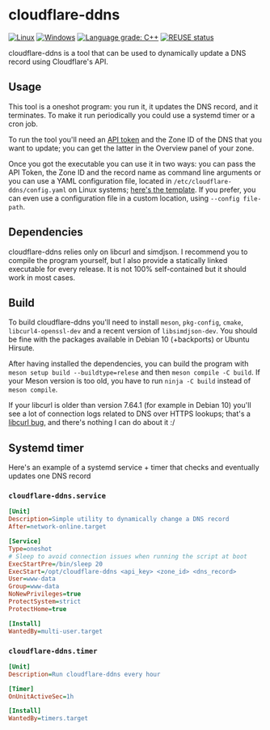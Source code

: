 <!--
SPDX-FileCopyrightText: 2021 Andrea Pappacoda

SPDX-License-Identifier: AGPL-3.0-or-later
-->

# cloudflare-ddns

[![Linux](https://github.com/Tachi107/cloudflare-ddns/actions/workflows/linux.yaml/badge.svg)](https://github.com/Tachi107/cloudflare-ddns/actions/workflows/linux.yaml)
[![Windows](https://ci.appveyor.com/api/projects/status/xe5wo63pxht8pd6n?svg=true)](https://ci.appveyor.com/project/Tachi107/cloudflare-ddns)
[![Language grade: C++](https://img.shields.io/lgtm/grade/cpp/g/Tachi107/cloudflare-ddns.svg?logo=lgtm&logoWidth=18)](https://lgtm.com/projects/g/Tachi107/cloudflare-ddns/context:cpp)
[![REUSE status](https://api.reuse.software/badge/github.com/Tachi107/cloudflare-ddns)](https://api.reuse.software/info/github.com/Tachi107/cloudflare-ddns)

cloudflare-ddns is a tool that can be used to dynamically update a DNS record using Cloudflare's API.

## Usage

This tool is a oneshot program: you run it, it updates the DNS record, and it terminates. To make it run periodically you could use a systemd timer or a cron job.

To run the tool you'll need an [API token](https://dash.cloudflare.com/profile/api-tokens) and the Zone ID of the DNS that you want to update; you can get the latter in the Overview panel of your zone.

Once you got the executable you can use it in two ways: you can pass the API Token, the Zone ID and the record name as command line arguments or you can use a YAML configuration file, located in `/etc/cloudflare-ddns/config.yaml` on Linux systems; [here's the template](config.yaml). If you prefer, you can even use a configuration file in a custom location, using `--config file-path`.

## Dependencies

cloudflare-ddns relies only on libcurl and simdjson. I recommend you to compile the program yourself, but I also provide a statically linked executable for every release. It is not 100% self-contained but it should work in most cases.

## Build

To build cloudflare-ddns you'll need to install `meson`, `pkg-config`, `cmake`, `libcurl4-openssl-dev` and a recent version of `libsimdjson-dev`. You should be fine with the packages available in Debian 10 (+backports) or Ubuntu Hirsute.

After having installed the dependencies, you can build the program with `meson setup build --buildtype=relese` and then `meson compile -C build`. If your Meson version is too old, you have to run `ninja -C build` instead of `meson compile`.

If your libcurl is older than version 7.64.1 (for example in Debian 10) you'll see a lot of connection logs related to DNS over HTTPS lookups; that's a [libcurl bug](https://github.com/curl/curl/issues/3660), and there's nothing I can do about it :/

## Systemd timer

Here's an example of a systemd service + timer that checks and eventually updates one DNS record

### `cloudflare-ddns.service`

```ini
[Unit]
Description=Simple utility to dynamically change a DNS record
After=network-online.target

[Service]
Type=oneshot
# Sleep to avoid connection issues when running the script at boot
ExecStartPre=/bin/sleep 20
ExecStart=/opt/cloudflare-ddns <api_key> <zone_id> <dns_record>
User=www-data
Group=www-data
NoNewPrivileges=true
ProtectSystem=strict
ProtectHome=true

[Install]
WantedBy=multi-user.target
```

### `cloudflare-ddns.timer`

```ini
[Unit]
Description=Run cloudflare-ddns every hour

[Timer]
OnUnitActiveSec=1h

[Install]
WantedBy=timers.target
```
